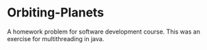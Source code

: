 # Orbiting-Planets
A homework problem for software development course. This was an exercise for multithreading in java.
